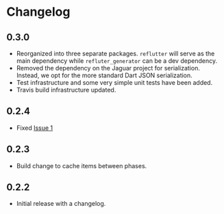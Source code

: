 # Changelog

## 0.3.0

- Reorganized into three separate packages.  ```reflutter``` will serve as the main
    dependency while ```refluter_generator``` can be a dev dependency.
- Removed the dependency on the Jaguar project for serialization.  Instead,
    we opt for the more standard Dart JSON serialization.
- Test infrastructure and some very simple unit tests have been added.
- Travis build infrastructure updated.

## 0.2.4

- Fixed [Issue 1](https://github.com/ctartamella/reflutter/issues/1)

## 0.2.3

- Build change to cache items between phases.

## 0.2.2

- Initial release with a changelog.
